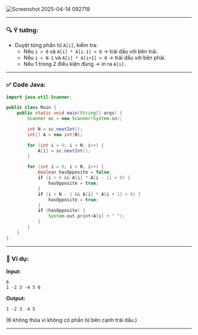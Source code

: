 ![Screenshot 2025-04-14 092719](https://github.com/user-attachments/assets/177ea823-60fe-48f3-acf1-d539aaa9512d)

---

### 🔍 Ý tưởng:
- Duyệt từng phần tử `A[i]`, kiểm tra:
  - Nếu `i > 0` và `A[i] * A[i-1] < 0` → trái dấu với bên trái.
  - Nếu `i < N-1` và `A[i] * A[i+1] < 0` → trái dấu với bên phải.
  - Nếu 1 trong 2 điều kiện đúng → in ra `A[i]`.

---

### ✅ Code Java:

```java
import java.util.Scanner;

public class Main {
    public static void main(String[] args) {
        Scanner sc = new Scanner(System.in);

        int N = sc.nextInt();
        int[] A = new int[N];

        for (int i = 0; i < N; i++) {
            A[i] = sc.nextInt();
        }

        for (int i = 0; i < N; i++) {
            boolean hasOpposite = false;
            if (i > 0 && A[i] * A[i - 1] < 0) {
                hasOpposite = true;
            }
            if (i < N - 1 && A[i] * A[i + 1] < 0) {
                hasOpposite = true;
            }
            if (hasOpposite) {
                System.out.print(A[i] + " ");
            }
        }
    }
}
```

---

### 🧪 Ví dụ:
**Input:**
```
6
1 -2 3 -4 5 6
```

**Output:**
```
1 -2 3 -4 5
```

(6 không thỏa vì không có phần tử bên cạnh trái dấu.)

---


